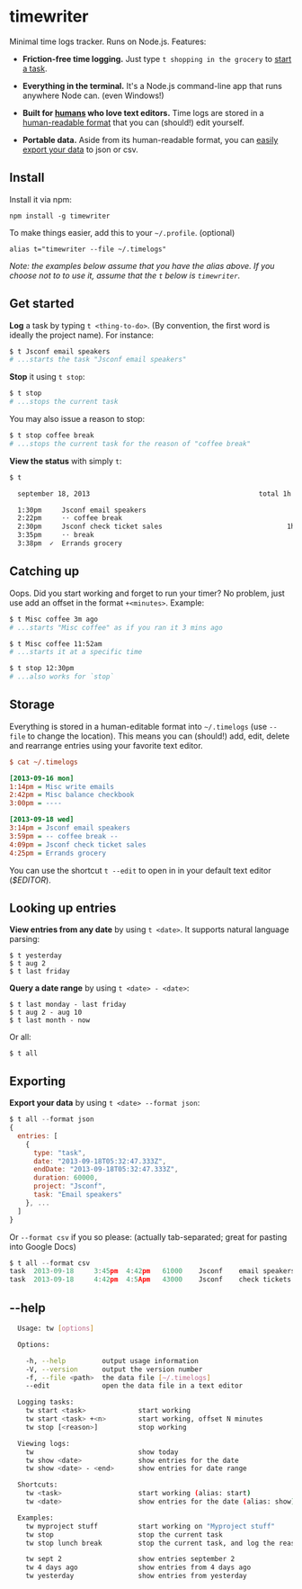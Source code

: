 timewriter
==========

Minimal time logs tracker. Runs on Node.js. Features:

 - **Friction-free time logging.** Just type `t shopping in the grocery` to 
 [start a task](#get-started).

 - **Everything in the terminal.** It's a Node.js command-line app that runs 
anywhere Node can. (even Windows!)

 - **Built for [humans][prog] who love text editors.** Time logs are stored in a 
 [human-readable format](#storage) that you can (should!) edit yourself.

 - **Portable data.** Aside from its human-readable format, you can [easily 
 export your data](#exporting) to json or csv.

## Install

Install it via npm:

    npm install -g timewriter

To make things easier, add this to your `~/.profile`. (optional)

    alias t="timewriter --file ~/.timelogs"

*Note: the examples below assume that you have the alias above. If you choose 
not to to use it, assume that the `t` below is `timewriter`.*

## Get started

**Log** a task by typing `t <thing-to-do>`. (By convention, the first word 
    is ideally the project name).  For instance:

~~~ sh
$ t Jsconf email speakers
# ...starts the task "Jsconf email speakers"
~~~

**Stop** it using `t stop`:

~~~ sh
$ t stop
# ...stops the current task
~~~

You may also issue a reason to stop:

~~~ sh
$ t stop coffee break
# ...stops the current task for the reason of "coffee break"
~~~

**View the status** with simply `t`:

~~~ sh
$ t

  september 18, 2013                                          total 1h 15m

  1:30pm     Jsconf email speakers                                     52m
  2:22pm     ⋅⋅ coffee break                                            8m
  2:30pm     Jsconf check ticket sales                               1h 5m
  3:35pm     ⋅⋅ break                                                   3m
  3:38pm  ✓  Errands grocery


~~~

## Catching up

Oops. Did you start working and forget to run your timer? No problem, just use 
add an offset in the format `+<minutes>`. Example:

~~~ sh
$ t Misc coffee 3m ago
# ...starts "Misc coffee" as if you ran it 3 mins ago

$ t Misc coffee 11:52am
# ...starts it at a specific time

$ t stop 12:30pm
# ...also works for `stop`
~~~

## Storage

Everything is stored in a human-editable format into `~/.timelogs` (use `--file` 
    to change the location). This means you can (should!) add, edit, delete and 
rearrange entries using your favorite text editor.

~~~ ini
$ cat ~/.timelogs

[2013-09-16 mon]
1:14pm = Misc write emails
2:42pm = Misc balance checkbook
3:00pm = ----

[2013-09-18 wed]
3:14pm = Jsconf email speakers
3:59pm = -- coffee break --
4:09pm = Jsconf check ticket sales
4:25pm = Errands grocery
~~~

You can use the shortcut `t --edit` to open in in your default text editor 
(*$EDITOR*).

## Looking up entries

**View entries from any date** by using `t <date>`. It supports natural language 
parsing:

    $ t yesterday
    $ t aug 2
    $ t last friday

**Query a date range** by using `t <date> - <date>`:

    $ t last monday - last friday
    $ t aug 2 - aug 10
    $ t last month - now

Or all:

    $ t all

## Exporting

**Export your data** by using `t <date> --format json`:

~~~ js
$ t all --format json
{
  entries: [
    {
      type: "task",
      date: "2013-09-18T05:32:47.333Z",
      endDate: "2013-09-18T05:32:47.333Z",
      duration: 60000,
      project: "Jsconf",
      task: "Email speakers"
    }, ...
  ]
}
~~~

Or `--format csv` if you so please: (actually tab-separated; great for pasting 
    into Google Docs)

~~~ js
$ t all --format csv
task  2013-09-18     3:45pm  4:42pm   61000    Jsconf    email speakers
task  2013-09-18     4:42pm  4:5Apm   43000    Jsconf    check tickets
~~~

## --help

~~~ sh
  Usage: tw [options]

  Options:

    -h, --help         output usage information
    -V, --version      output the version number
    -f, --file <path>  the data file [~/.timelogs]
    --edit             open the data file in a text editor

  Logging tasks:
    tw start <task>             start working
    tw start <task> +<n>        start working, offset N minutes
    tw stop [<reason>]          stop working

  Viewing logs:
    tw                          show today
    tw show <date>              show entries for the date
    tw show <date> - <end>      show entries for date range

  Shortcuts:
    tw <task>                   start working (alias: start)
    tw <date>                   show entries for the date (alias: show)

  Examples:
    tw myproject stuff          start working on "Myproject stuff"
    tw stop                     stop the current task
    tw stop lunch break         stop the current task, and log the reason

    tw sept 2                   show entries september 2
    tw 4 days ago               show entries from 4 days ago
    tw yesterday                show entries from yesterday
~~~

[prog]: http://en.wikipedia.org/wiki/Programmer


